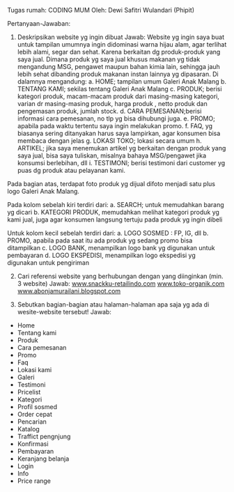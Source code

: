 Tugas rumah: CODING MUM
Oleh: Dewi Safitri Wulandari (Phipit)

Pertanyaan-Jawaban:
1. Deskripsikan website yg ingin dibuat
Jawab:
Website yg ingin saya buat untuk tampilan umumnya ingin didominasi warna hijau alam, agar terlihat lebih alami, segar dan sehat. Karena berkaitan dg produk-produk yang saya jual. Dimana produk yg saya jual khusus makanan yg tidak mengandung MSG, pengawet maupun bahan kimia lain, sehingga jauh lebih sehat dibanding produk makanan instan lainnya yg dipasaran.
Di dalamnya mengandung:
a. HOME; tampilan umum Galeri Anak Malang
b. TENTANG KAMI; sekilas tentang Galeri Anak Malang
c. PRODUK; berisi kategori produk, macam-macam produk dari masing-masing kategori, varian dr masing-masing produk, harga produk , netto produk dan pengemasan produk, jumlah stock.
d. CARA PEMESANAN;berisi informasi cara pemesanan, no tlp yg bisa dihubungi juga.
e. PROMO; apabila pada waktu tertentu saya ingin melakukan promo. 
f. FAQ, yg biasanya sering ditanyakan harus saya lampirkan, agar konsumen bisa membaca dengan jelas
g. LOKASI TOKO; lokasi secara umum
h. ARTIKEL; jika saya menemukan artikel yg berkaitan dengan produk yang saya jual, bisa saya tuliskan, misalnya bahaya MSG/pengawet jika konsumsi berlebihan, dll
i. TESTIMONI; berisi testimoni dari customer yg puas dg produk atau pelayanan kami.

Pada bagian atas, terdapat foto produk yg dijual difoto menjadi satu plus logo Galeri Anak Malang.

Pada kolom sebelah kiri terdiri dari:
a. SEARCH; untuk memudahkan barang yg dicari
b. KATEGORI PRODUK, memudahkan melihat kategori produk yg kami jual, juga agar konsumen langsung tertuju pada produk yg ingin dibeli

Untuk kolom kecil sebelah terdiri dari:
a. LOGO SOSMED : FP, IG, 	dll
b. PROMO, apabila pada saat itu ada produk yg sedang promo bisa ditampilkan
c. LOGO BANK, menampilkan logo bank yg digunakan untuk pembayaran
d. LOGO EKSPEDISI, menampilkan logo ekspedisi yg digunakan untuk pengiriman

2. Cari referensi website yang berhubungan dengan yang diinginkan (min. 3 website)
Jawab:
  www.snackku-retailindo.com
  www.toko-organik.com
  www.abonjamurailani.blogspot.com

3. Sebutkan bagian-bagian atau halaman-halaman apa saja yg ada di wesite-website tersebut!
Jawab:
- Home
- Tentang kami
- Produk
- Cara pemesanan
- Promo
- Faq
- Lokasi kami
- Galeri
- Testimoni
- Pricelist
- Kategori
- Profil sosmed
- Order cepat
- Pencarian
- Katalog
- Traffict pengnjung
- Konfirmasi
- Pembayaran
- Keranjang belanja
- Login
- Info
- Price range


